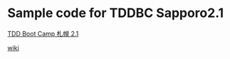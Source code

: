 # Sample code for TDDBC Sapporo2.1

[TDD Boot Camp 札幌 2.1](http://atnd.org/events/19892)

[wiki](http://kanon.deathmarch.jp/trac/TDDBC/wiki/TDDBCSap2.1/RubyB)
